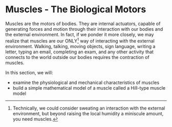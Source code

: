 # Muscles - The Biological Motors

Muscles are the motors of bodies. They are internal actuators, capable of generating forces and motion through their interaction with our bodies and the external environment. In fact, if we ponder it more closely, we may realize that muscles are our ONLY[^1] way of interacting with the external environment. Walking, talking, moving objects, sign language, writing a letter, typing an email, completing an exam, and any other activity that connects to the world outside our bodies requires the contraction of muscles.

In this section, we will:
* examine the physiological and mechanical characteristics of muscles
* build a simple mathematical model of a muscle called a Hill-type muscle model

[^1]: Technically, we could consider sweating an interaction with the external environment, but beyond raising the local humidity a miniscule amount, you need muscles.